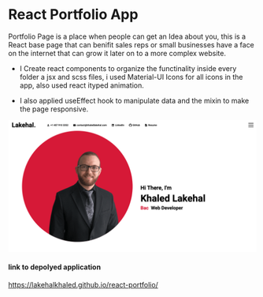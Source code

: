 # React Portfolio App

Portfolio Page is a place when people can get an Idea about you, this is a React base page that can benifit sales reps or small businesses have a face on the internet that can grow it later on to a more complex website.

* I Create react components to organize the functinality inside every folder a jsx and scss files, i used Material-UI Icons for all icons in the app, also used react ityped animation.


* I also applied useEffect hook to manipulate data and the mixin to make the page responsive.

![Image of portfolio page](./public/profile.png)

#### link to depolyed application

https://lakehalkhaled.github.io/react-portfolio/
